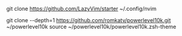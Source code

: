 
git clone https://github.com/LazyVim/starter ~/.config/nvim

git clone --depth=1 https://github.com/romkatv/powerlevel10k.git ~/powerlevel10k
source ~/powerlevel10k/powerlevel10k.zsh-theme
